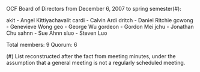 OCF Board of Directors from December 6, 2007 to spring semester(#):

akit - Angel Kittiyachavalit
cardi - Calvin Ardi
dritch - Daniel Ritchie
gcwong - Genevieve Wong
geo - George Wu
gordeon - Gordon Mei
jchu - Jonathan Chu
sahnn - Sue Ahnn
sluo - Steven Luo

Total members: 9
Quorum: 6

(#) List reconstructed after the fact from meeting minutes, under the
    assumption that a general meeting is not a regularly scheduled meeting.
